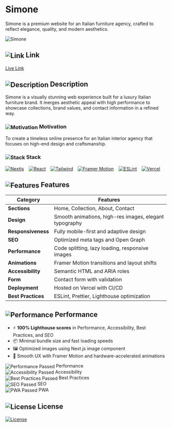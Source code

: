 # Simone

Simone is a premium website for an Italian furniture agency, crafted to reflect elegance, quality, and modern aesthetics.

<img src="https://abdelrahmanhatemdev.github.io/images/images/mega/simone.webp" alt="Simone" align="center"> 

## <img src="https://abdelrahmanhatemdev.github.io/images/icons/markdown/link.png" alt="Link" align="center"> Link  
[Live Link](https://paolo-simone.vercel.app/)

## <img src="https://abdelrahmanhatemdev.github.io/images/icons/markdown/description.png" alt="Description" align="center"> Description  
Simone is a visually stunning web experience built for a luxury Italian furniture brand. It merges aesthetic appeal with high performance to showcase collections, brand values, and contact information in a refined way.

### <img src="https://abdelrahmanhatemdev.github.io/images/icons/markdown/motivation.png" alt="Motivation" align="center"> Motivation  
To create a timeless online presence for an Italian interior agency that focuses on high-end design and craftsmanship.

### <img src="https://abdelrahmanhatemdev.github.io/images/icons/markdown/stack.png" alt="Stack" align="center"> Stack

[<img src="https://abdelrahmanhatemdev.github.io/images/images/stack_frames/nextjs.webp" alt="Nextjs" title="Nextjs">](https://nextjs.org/) &ensp;
[<img src="https://abdelrahmanhatemdev.github.io/images/images/stack_frames/react.webp" alt="React" title="React">](https://react.dev/) &ensp;
[<img src="https://abdelrahmanhatemdev.github.io/images/images/stack_frames/tailwind.webp" alt="Tailwind" title="Tailwind">](https://tailwindcss.com/) &ensp;
[<img src="https://abdelrahmanhatemdev.github.io/images/images/stack_frames/framer.webp" alt="Framer Motion" title="Framer Motion">](https://www.framer.com/motion/) &ensp;
[<img src="https://abdelrahmanhatemdev.github.io/images/images/stack_frames/eslint.webp" alt="ESLint" title="ESLint">](https://eslint.org/) &ensp;
[<img src="https://abdelrahmanhatemdev.github.io/images/images/stack_frames/vercel.webp" alt="Vercel" title="Vercel">](https://vercel.com/) &ensp;

## <img src="https://abdelrahmanhatemdev.github.io/images/icons/markdown/features.png" alt="Features" align="center"> Features  

| **Category**      | **Features** |
|-------------------|--------------|
| **Sections**         | Home, Collection, About, Contact |
| **Design**        | Smooth animations, high-res images, elegant typography |
| **Responsiveness**| Fully mobile-first and adaptive design |
| **SEO**           | Optimized meta tags and Open Graph |
| **Performance**   | Code splitting, lazy loading, responsive images |
| **Animations**    | Framer Motion transitions and layout shifts |
| **Accessibility** | Semantic HTML and ARIA roles |
| **Form**          | Contact form with validation |
| **Deployment**    | Hosted on Vercel with CI/CD |
| **Best Practices**| ESLint, Prettier, Lighthouse optimization |

## <img src="https://abdelrahmanhatemdev.github.io/images/icons/markdown/performance.png" alt="Performance" align="center"> Performance  

- ⚡ **100% Lighthouse scores** in Performance, Accessibility, Best Practices, and SEO  
- 📦 Minimal bundle size and fast loading speeds  
- 🖼️ Optimized images using Next.js image component  
- 🎯 Smooth UX with Framer Motion and hardware-accelerated animations  

<img src="https://abdelrahmanhatemdev.github.io/images/icons/markdown/pass.png" alt="Performance Passed" align="center"> Performance \
<img src="https://abdelrahmanhatemdev.github.io/images/icons/markdown/pass.png" alt="Accessibility Passed" align="center"> Accessibility \
<img src="https://abdelrahmanhatemdev.github.io/images/icons/markdown/pass.png" alt="Best Practices Passed" align="center"> Best Practices \
<img src="https://abdelrahmanhatemdev.github.io/images/icons/markdown/pass.png" alt="SEO Passed" align="center"> SEO \
<img src="https://abdelrahmanhatemdev.github.io/images/icons/markdown/pass.png" alt="PWA Passed" align="center"> PWA


 ## <img src="https://abdelrahmanhatemdev.github.io/images/icons/markdown/license.png" alt="License" align="center"> License
[<img src="https://abdelrahmanhatemdev.github.io/images/icons/markdown/mit.png" alt="License" align="center">](https://opensource.org/license/mit)